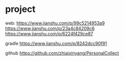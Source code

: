 # project
web:
https://www.jianshu.com/p/99c5214953a9
https://www.jianshu.com/p/23a4c84209c6
https://www.jianshu.com/p/6224f429ce87



gradle
https://www.jianshu.com/p/8242dcc90f91

github
https://github.com/zhiaixinyang/PersonalCollect
